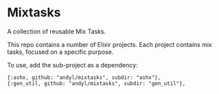 # Mixtasks 

A collection of reusable Mix Tasks.  

This repo contains a number of Elixir projects.  Each project contains mix
tasks, focused on a specific purpose.

To use, add the sub-project as a dependency:

    {:ashx, github: "andyl/mixtasks", subdir: "ashx"}, 
    {:gen_util, github: "andyl/mixtasks", subdir: "gen_util"}, 

